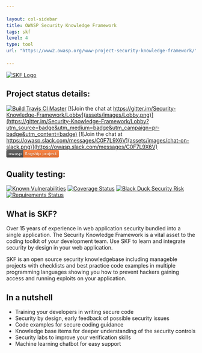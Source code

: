 ```yaml
---

layout: col-sidebar
title: OWASP Security Knowledge Framework
tags: skf
level: 4
type: tool
url: "https://www2.owasp.org/www-project-security-knowledge-framework/"

---
```

[![SKF Logo](https://www.securityknowledgeframework.org/img/banner-wiki-owasp.jpg)](https://www.securityknowledgeframework.org/) 

## Project status details:
[![Build Travis CI Master](https://travis-ci.org/blabla1337/skf-flask.svg?branch=master)](https://travis-ci.org/blabla1337/skf-flask)
[![Join the chat at https://gitter.im/Security-Knowledge-Framework/Lobby](assets/images/Lobby.png)](https://gitter.im/Security-Knowledge-Framework/Lobby?utm_source=badge&utm_medium=badge&utm_campaign=pr-badge&utm_content=badge)
[![Join the chat at https://owasp.slack.com/messages/C0F7L9X6V](assets/images/chat-on-slack.png)](https://owasp.slack.com/messages/C0F7L9X6V)
[![OWASP Flagship](assets/images/owasp-flagship.png)](https://www.owasp.org/index.php/OWASP_Security_Knowledge_Framework)

## Quality testing:
[![Known Vulnerabilities](https://snyk.io/test/github/blabla1337/skf-flask/badge.svg)](https://snyk.io/test/github/blabla1337/skf-flask)
[![Coverage Status](https://coveralls.io/repos/blabla1337/skf-flask/badge.svg?branch=master)](https://coveralls.io/repos/blabla1337/skf-flask/badge.svg?branch=master)
[![Black Duck Security Risk](https://copilot.blackducksoftware.com/github/repos/blabla1337/skf-flask/branches/master/badge-risk.svg)](https://copilot.blackducksoftware.com/github/repos/blabla1337/skf-flask/branches/master)
[![Requirements Status](https://requires.io/github/blabla1337/skf-flask/requirements.svg?branch=master)](https://requires.io/github/blabla1337/skf-flask/requirements/?branch=master)

## What is SKF?

Over 15 years of experience in web application security bundled into a single application. The Security Knowledge Framework is a vital asset to the coding toolkit of your development team. Use SKF to learn and integrate security by design in your web application.

SKF is an open source security knowledgebase including manageble projects with checklists and best practice code examples in multiple programming languages showing you how to prevent hackers gaining access and running exploits on your application.

## In a nutshell
- Training your developers in writing secure code
- Security by design, early feedback of possible security issues
- Code examples for secure coding guidance
- Knowledge base items for deeper understanding of the security controls
-  Security labs to improve your verification skills
- Machine learning chatbot for easy support
